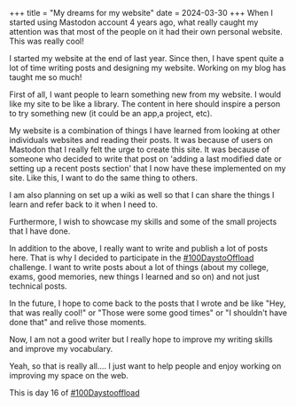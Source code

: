 +++
title = "My dreams for my website"
date = 2024-03-30
+++
When I started using Mastodon account 4 years ago, what really caught my attention was that most of the people on it  had their own personal website. This was really cool!

I started my website at the end of last year. Since then, I have spent quite a lot of time writing posts and designing my website. Working on my blog has taught me so much!

First of all, I want people to learn something new from my website. I would like my site to be like a library. The content in here should inspire a person to try something new (it could be an app,a project, etc).

My website is a combination of things I have learned from looking at other individuals websites and reading their posts. It was because of users on Mastodon that I really felt the urge to create this site. It was because of someone who decided to write that post on 'adding a last modified date or setting up a recent posts section' that I now have these implemented on my site. Like this, I want to do the same thing to others. 

I am also planning on set up a wiki as well so that I can share the things I learn and refer back to it when I need to.

Furthermore, I wish to showcase my skills and some of the small projects that I have done.

In addition to the above, I really want to write and publish a lot of posts here. That is why I decided to participate in the [#100DaystoOffload](https://100daystooffload.com) challenge. I want to write posts about a lot of things (about my college, exams, good memories, new things I learned and so on) and not just technical posts. 

In the future, I hope to come back to the posts that I wrote and be like "Hey, that was really cool!" or "Those were some good times" or "I shouldn't have done that" and relive those moments.

Now, I am not a good writer but I really hope to improve my writing skills and improve my vocabulary.

Yeah, so that is really all.... I just want to help people and enjoy working on improving my space on the web.

This is day 16 of [#100Daystooffload](https://100daystooffload.com)

